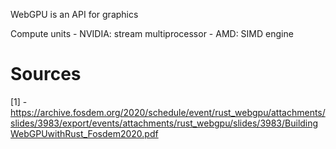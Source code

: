 WebGPU is an API for graphics

Compute units 
    - NVIDIA: stream multiprocessor 
    - AMD: SIMD engine

# Sources

[1] - https://archive.fosdem.org/2020/schedule/event/rust_webgpu/attachments/slides/3983/export/events/attachments/rust_webgpu/slides/3983/BuildingWebGPUwithRust_Fosdem2020.pdf
